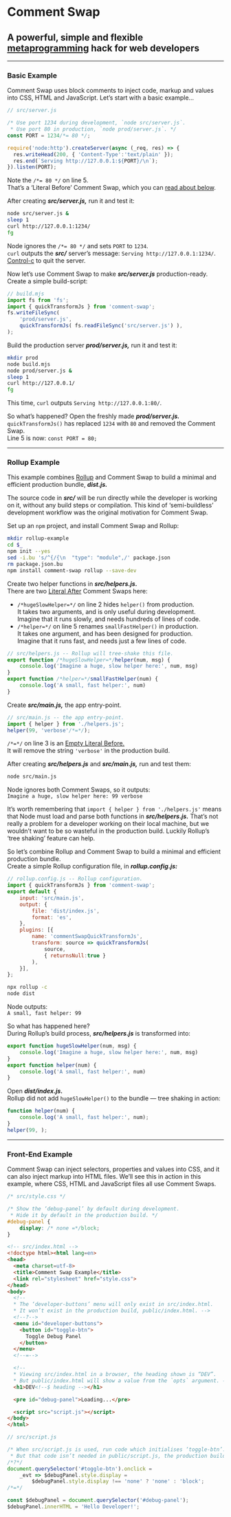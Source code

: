 # Comment Swap

## A powerful, simple and flexible [metaprogramming](https://en.wikipedia.org/wiki/Metaprogramming) hack for web developers

---

### __Basic Example__

Comment Swap uses block comments to inject code, markup and values into CSS, HTML and JavaScript. Let’s start with a basic example…

```js
// src/server.js

/* Use port 1234 during development, `node src/server.js`.
 * Use port 80 in production, `node prod/server.js`. */
const PORT = 1234/*= 80 */;

require('node:http').createServer(async (_req, res) => {
  res.writeHead(200, { 'Content-Type':'text/plain' });
  res.end(`Serving http://127.0.0.1:${PORT}/\n`);
}).listen(PORT);
```

Note the `/*= 80 */` on line 5.  
That’s a ‘Literal Before’ Comment Swap, which you can [read about below](#literal-before).

After creating __*src/server.js,*__ run it and test it:

```sh
node src/server.js &
sleep 1
curl http://127.0.0.1:1234/
fg
```

Node ignores the `/*= 80 */` and sets `PORT` to `1234`.  
`curl` outputs the __*src/*__ server’s message: `Serving http://127.0.0.1:1234/`.  
[Control-c](https://en.wikipedia.org/wiki/Control-C) to quit the server.

Now let’s use Comment Swap to make __*src/server.js*__ production-ready.  
Create a simple build-script:

```js
// build.mjs
import fs from 'fs';
import { quickTransformJs } from 'comment-swap';
fs.writeFileSync(
    'prod/server.js',
    quickTransformJs( fs.readFileSync('src/server.js') ),
);
```

Build the production server __*prod/server.js,*__ run it and test it:

```sh
mkdir prod
node build.mjs
node prod/server.js &
sleep 1
curl http://127.0.0.1/
fg
```

This time, `curl` outputs `Serving http://127.0.0.1:80/`.

So what’s happened? Open the freshly made __*prod/server.js.*__  
`quickTransformJs()` has replaced `1234` with `80` and removed the Comment Swap.  
Line 5 is now: `const PORT = 80;`


---

### __Rollup Example__

This example combines [Rollup](https://rollupjs.org/) and Comment Swap to build a minimal and efficient production bundle, __*dist.js.*__

The source code in __*src/*__ will be run directly while the developer is working on it, without any build steps or compilation. This kind of ‘semi-buildless’ development workflow was the original motivation for Comment Swap.

Set up an `npm` project, and install Comment Swap and Rollup:

```sh
mkdir rollup-example
cd $_
npm init --yes
sed -i.bu 's/^{/{\n  "type": "module",/' package.json
rm package.json.bu
npm install comment-swap rollup --save-dev
```

Create two helper functions in __*src/helpers.js.*__  
There are two [Literal After](#literal-after) Comment Swaps here:
- `/*hugeSlowHelper=*/` on line 2 hides `helper()` from production.  
    It takes two arguments, and is only useful during development.  
    Imagine that it runs slowly, and needs hundreds of lines of code.
- `/*helper=*/` on line 5 renames `smallFastHelper()` in production.  
    It takes one argument, and has been designed for production.  
    Imagine that it runs fast, and needs just a few lines of code.

```js
// src/helpers.js -- Rollup will tree-shake this file.
export function /*hugeSlowHelper=*/helper(num, msg) {
    console.log('Imagine a huge, slow helper here:', num, msg)
}
export function /*helper=*/smallFastHelper(num) {
    console.log('A small, fast helper:', num)
}
```


Create __*src/main.js,*__ the app entry-point.  

```js
// src/main.js -- the app entry-point.
import { helper } from './helpers.js';
helper(99, 'verbose'/*=*/);
```

`/*=*/` on line 3 is an [Empty Literal Before.](#empty-literal-before)  
It will remove the string `'verbose'` in the production build.

After creating __*src/helpers.js*__ and __*src/main.js,*__ run and test them:

```sh
node src/main.js
```

Node ignores both Comment Swaps, so it outputs:  
`Imagine a huge, slow helper here: 99 verbose`

It’s worth remembering that `import { helper } from './helpers.js'` means that Node must load and parse both functions in __*src/helpers.js.*__ That’s not really a problem for a developer working on their local machine, but we wouldn’t want to be so wasteful in the production build. Luckily Rollup’s ‘tree shaking’ feature can help.

So let’s combine Rollup and Comment Swap to build a minimal and efficient production bundle.  
Create a simple Rollup configuration file, in __*rollup.config.js:*__

```js
// rollup.config.js -- Rollup configuration.
import { quickTransformJs } from 'comment-swap';
export default {
    input: 'src/main.js',
    output: {
        file: 'dist/index.js',
        format: 'es',
    },
    plugins: [{
        name: 'commentSwapQuickTransformJs',
        transform: source => quickTransformJs(
            source,
            { returnsNull:true }
        ),
    }],
};
```

```sh
npx rollup -c
node dist
```

Node outputs:  
`A small, fast helper: 99`

So what has happened here?  
During Rollup’s build process, __*src/helpers.js*__ is transformed into:

```js
export function hugeSlowHelper(num, msg) {
    console.log('Imagine a huge, slow helper here:', num, msg)
}
export function helper(num) {
    console.log('A small, fast helper:', num)
}
```

Open __*dist/index.js.*__  
Rollup did not add `hugeSlowHelper()` to the bundle — tree shaking in action:

```js
function helper(num) {
    console.log('A small, fast helper:', num);
}
helper(99, );
```


---

### __Front-End Example__

Comment Swap can inject selectors, properties and values into CSS, and it can also inject markup into HTML files. We’ll see this in action in this example, where CSS, HTML and JavaScript files all use Comment Swaps.

```css
/* src/style.css */

/* Show the ‘debug-panel’ by default during development.
 * Hide it by default in the production build. */
#debug-panel {
    display: /* none =*/block;
}
```

```html
<!-- src/index.html -->
<!doctype html><html lang=en>
<head>
  <meta charset=utf-8>
  <title>Comment Swap Example</title>
  <link rel="stylesheet" href="style.css">
</head>
<body>
  <!--
  * The ‘developer-buttons’ menu will only exist in src/index.html.
  * It won’t exist in the production build, public/index.html. -->
  <!--?-->
  <menu id="developer-buttons">
    <button id="toggle-btn">
      Toggle Debug Panel
    </button>
  </menu>
  <!--=-->

  <!--
  * Viewing src/index.html in a browser, the heading shown is “DEV”.
  * But public/index.html will show a value from the `opts` argument. -->
  <h1>DEV<!--$ heading --></h1>

  <pre id="debug-panel">Loading...</pre>

  <script src="script.js"></script>
</body>
</html>
```

```js
// src/script.js

/* When src/script.js is used, run code which initialises ‘toggle-btn’.
 * But that code isn’t needed in public/script.js, the production build. */
/*?*/
document.querySelector('#toggle-btn').onclick =
    _evt => $debugPanel.style.display =
        $debugPanel.style.display !== 'none' ? 'none' : 'block';
/*=*/

const $debugPanel = document.querySelector('#debug-panel');
$debugPanel.innerHTML = 'Hello Developer!';
```
